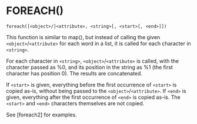 # FOREACH()
`foreach([<object>/]<attribute>, <string>[, <start>[, <end>]])`

  This function is similar to map(), but instead of calling the given `<object>`/`<attribute>` for each word in a list, it is called for each character in `<string>`.

  For each character in `<string>`, `<object>`/`<attribute>` is called, with the character passed as %0, and its position in the string as %1 (the first character has position 0). The results are concatenated.

  If `<start>` is given, everything before the first occurrence of `<start>` is copied as-is, without being passed to the `<object>`/`<attribute>`. If `<end>` is given, everything after the first occurrence of `<end>` is copied as-is. The `<start>` and `<end>` characters themselves are not copied.

  See [foreach2] for examples.

